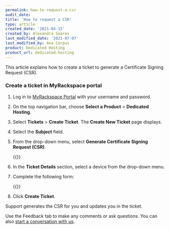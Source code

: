 ```yaml
---
permalink: how-to-request-a-csr
audit_date:
title: 'How to request a CSR'
type: article
created_date: '2021-04-15'
created_by: Alexandra Soares
last_modified_date: '2021-07-07'
last_modified_by: Ana Corpus 
product: Dedicated Hosting
product_url: dedicated-hosting
---
```


This article explains how to create a ticket to generate a Certificate Signing Request (CSR).

### Create a ticket in MyRackspace portal

1. Log in to [MyRackspace Portal](https://login.rackspace.com/login) with your username and password.

2. On the top navigation bar, choose **Select a Product** > **Dedicated Hosting**.

3. Select **Tickets** > **Create Ticket**. The **Create New Ticket** page displays. 

4. Select the **Subject** field.

5. From the drop-down menu, select **Generate Certificate Signing Request (CSR)**.

   {{<image src="CSR1.png" alt="" title="">}}

6. In the **Ticket Details** section, select a device from the drop-down menu. 

7. Complete the following form:

   {{<image src="CSR2.png" alt="" title="">}}
	
9. Click **Create Ticket**.

Support generates the CSR for you and updates you in the ticket.

Use the Feedback tab to make any comments or ask questions. You can also [start a conversation with us](https://www.rackspace.com/contact).
